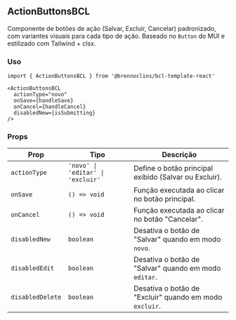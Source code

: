 <h2>ActionButtonsBCL</h2>

<p>Componente de botões de ação (Salvar, Excluir, Cancelar) padronizado, com variantes visuais para cada tipo de ação. Baseado no <code>Button</code> do MUI e estilizado com Tailwind + clsx.</p>

<h3>Uso</h3>

<pre><code>import { ActionButtonsBCL } from '@brennoclins/bcl-template-react'

&lt;ActionButtonsBCL
  actionType="novo"
  onSave={handleSave}
  onCancel={handleCancel}
  disabledNew={isSubmitting}
/&gt;
</code></pre>

<h3>Props</h3>

<table>
  <thead>
    <tr>
      <th>Prop</th>
      <th>Tipo</th>
      <th>Descrição</th>
    </tr>
  </thead>
  <tbody>
    <tr>
      <td><code>actionType</code></td>
      <td><code>'novo' | 'editar' | 'excluir'</code></td>
      <td>Define o botão principal exibido (Salvar ou Excluir).</td>
    </tr>
    <tr>
      <td><code>onSave</code></td>
      <td><code>() =&gt; void</code></td>
      <td>Função executada ao clicar no botão principal.</td>
    </tr>
    <tr>
      <td><code>onCancel</code></td>
      <td><code>() =&gt; void</code></td>
      <td>Função executada ao clicar no botão "Cancelar".</td>
    </tr>
    <tr>
      <td><code>disabledNew</code></td>
      <td><code>boolean</code></td>
      <td>Desativa o botão de "Salvar" quando em modo <code>novo</code>.</td>
    </tr>
    <tr>
      <td><code>disabledEdit</code></td>
      <td><code>boolean</code></td>
      <td>Desativa o botão de "Salvar" quando em modo <code>editar</code>.</td>
    </tr>
    <tr>
      <td><code>disabledDelete</code></td>
      <td><code>boolean</code></td>
      <td>Desativa o botão de "Excluir" quando em modo <code>excluir</code>.</td>
    </tr>
  </tbody>
</table>
